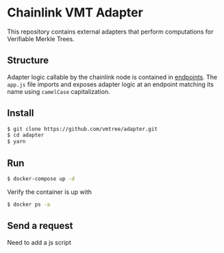 # Chainlink VMT Adapter
This repository contains external adapters that perform computations for Verifiable Merkle Trees.

## Structure
Adapter logic callable by the chainlink node is contained in [endpoints](./src/endpoints/). The `app.js` file imports and exposes adapter logic at an endpoint matching its name using `camelCase` capitalization.

## Install
```sh
$ git clone https://github.com/vmtree/adapter.git
$ cd adapter
$ yarn
```

## Run
```sh
$ docker-compose up -d
```
Verify the container is up with
```sh
$ docker ps -a 
```

## Send a request
Need to add a js script
